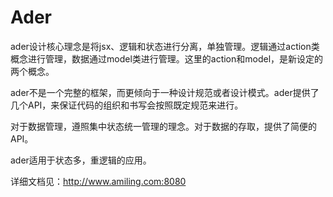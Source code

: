# Ader

ader设计核心理念是将jsx、逻辑和状态进行分离，单独管理。逻辑通过action类概念进行管理，数据通过model类进行管理。这里的action和model，是新设定的两个概念。

ader不是一个完整的框架，而更倾向于一种设计规范或者设计模式。ader提供了几个API，来保证代码的组织和书写会按照既定规范来进行。

对于数据管理，遵照集中状态统一管理的理念。对于数据的存取，提供了简便的API。

ader适用于状态多，重逻辑的应用。

详细文档见：http://www.amiling.com:8080
